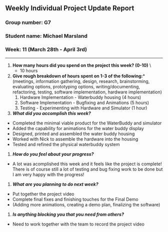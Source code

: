 ## Weekly Individual Project Update Report
### Group number: G7
### Student name: Michael Marsland
### Week: 11 (March 28th - April 3rd)
___
1. **How many hours did you spend on the project this week? (0-10)** \
    - 10 hours
2. **Give rough breakdown of hours spent on 1-3 of the following:***
   (meetings, information gathering, design, research, brainstorming, evaluating options, prototyping options, writing/documenting, refactoring, testing, software implementation, hardware implementation)
   1. Hardware Implementation - Waterbuddy housing (4 hours)
   2. Software Implementation - Bugfixing and Animations (5 hours)
   3. Testing - Experimenting with Hardware and Simulator (1 hour)
3. ***What did you accomplish this week?***
  - Completed the minimal viable product for the WaterBuddy and simulator
  - Added the capability for animations for the water buddy display
  - Designed, printed and assembled the water buddy housing
  - Worked with Nick to assemble the hardware into the housing
  - Tested and refined the physical waterbuddy system
1. ***How do you feel about your progress?***
  - A lot was acomplished this week and it feels like the project is complete!
    There is of course still a lot of testing and bug fixing work to be done but
    I am very happy with the progress!
1. ***What are you planning to do next week?***
  - Put together the project video
  - Complete final fixes and finishing touches for the Final Demo
  - (Adding more animations, creating a demo plan, finalizing the software)
1. ***Is anything blocking you that you need from others?***
  - Need to work together with the team to record the project video